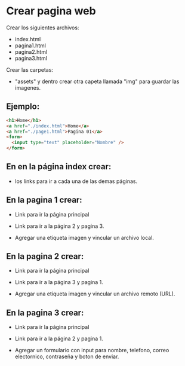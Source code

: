 # Crear pagina web

Crear los siguientes archivos:

- index.html
- pagina1.html
- pagina2.html
- pagina3.html

Crear las carpetas:

- "assets" y dentro crear otra capeta llamada "img" para guardar las imagenes.

## Ejemplo:

```html
<h1>Home</h1>
<a href="./index.html">Home</a>
<a href="./page1.html">Pagina 01</a>
<form>
  <input type="text" placeholder="Nombre" />
</form>
```

## En en la página index crear:

- los links para ir a cada una de las demas páginas.

## En la pagina 1 crear:

- Link para ir la página principal

- Link para ir a la página 2 y pagina 3.

- Agregar una etiqueta imagen y vincular un archivo local.

## En la pagina 2 crear:

- Link para ir la página principal

- Link para ir a la página 3 y pagina 1.

- Agregar una etiqueta imagen y vincular un archivo remoto (URL).

## En la pagina 3 crear:

- Link para ir la página principal

- Link para ir a la página 2 y pagina 1.

- Agregar un formulario con input para nombre, telefono, correo electornico, contraseña y boton de enviar.
